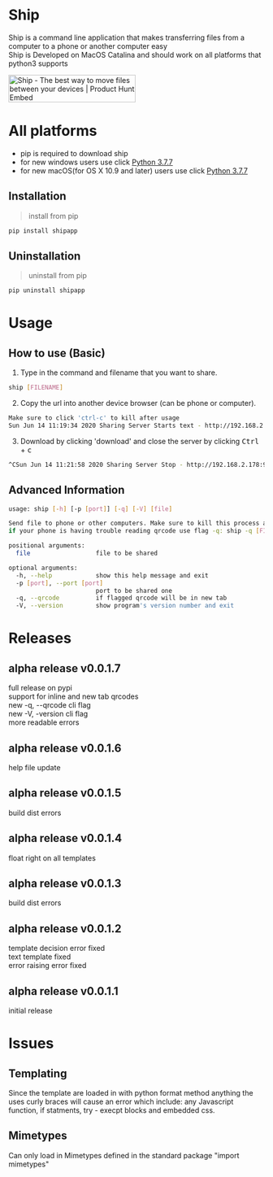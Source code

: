 # Ship
Ship is a command line application that makes transferring files from a computer to a phone or another computer easy <br>
Ship is Developed on MacOS Catalina and should work on all platforms that python3 supports

<a href="https://www.producthunt.com/posts/ship-9?utm_source=badge-featured&utm_medium=badge&utm_souce=badge-ship-9" target="_blank"><img src="https://api.producthunt.com/widgets/embed-image/v1/featured.svg?post_id=206345&theme=light" alt="Ship - The best way to move files between your devices | Product Hunt Embed" style="width: 250px; height: 54px;" width="250px" height="54px" /></a>

# All platforms
* pip is required to download ship
* for new windows users use click [Python 3.7.7](https://www.python.org/ftp/python/3.7.7/python-3.7.7-amd64-webinstall.exe)
* for new macOS(for OS X 10.9 and later) users use click [Python 3.7.7](https://www.python.org/ftp/python/3.7.7/python-3.7.7-macosx10.9.pkg)

## Installation
> install from pip <br>
```bash
pip install shipapp
```

## Uninstallation
> uninstall from pip <br>
```bash
pip uninstall shipapp
```

# Usage

## How to use (Basic)
1. Type in the command and filename that you want to share.
```bash 
ship [FILENAME]
```

2. Copy the url into another device browser (can be phone or computer).
```bash
Make sure to click 'ctrl-c' to kill after usage
Sun Jun 14 11:19:34 2020 Sharing Server Starts text - http://192.168.2.178:9999
```

3. Download by clicking 'download' and close the server by clicking <kbd>Ctrl</kbd> + <kbd>c</kbd>
```bash
^CSun Jun 14 11:21:58 2020 Sharing Server Stop - http://192.168.2.178:9999
```

## Advanced Information
```bash 
usage: ship [-h] [-p [port]] [-q] [-V] [file]

Send file to phone or other computers. Make sure to kill this process after completetion
if your phone is having trouble reading qrcode use flag -q: ship -q [FILENAME]

positional arguments:
  file                  file to be shared

optional arguments:
  -h, --help            show this help message and exit
  -p [port], --port [port] 
                        port to be shared one
  -q, --qrcode          if flagged qrcode will be in new tab
  -V, --version         show program's version number and exit
```

# Releases
## alpha release v0.0.1.7
full release on pypi <br>
support for inline and new tab qrcodes <br>
new -q, --qrcode cli flag <br>
new -V, -version cli flag <br>
more readable errors <br>

## alpha release v0.0.1.6
help file update <br>

## alpha release v0.0.1.5
build dist errors <br>

## alpha release v0.0.1.4
float right on all templates <br>

## alpha release v0.0.1.3
build dist errors <br>

## alpha release v0.0.1.2
template decision error fixed <br>
text template fixed <br>
error raising error fixed <br>

## alpha release v0.0.1.1
initial release

# Issues
## Templating
Since the template are loaded in with python format method anything the uses curly braces will cause an error which include: any Javascript function, if statments, try - execpt blocks and embedded css.

## Mimetypes 
Can only load in Mimetypes defined in the standard package "import mimetypes"